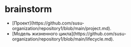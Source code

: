 # brainstorm
<ul>
  <li> 
     [Проект](https://github.com/susu-organization/repository1/blob/main/project.md).</li>
  <li> 
     [Модель жизненного цикла](https://github.com/susu-organization/repository1/blob/main/lifecycle.md).</li>
</ul>
